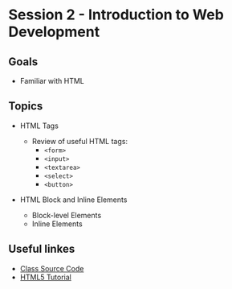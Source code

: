 # Session 2 - Introduction to Web Development
## Goals
* Familiar with HTML

## Topics

* HTML Tags
  * Review of useful HTML tags:
     * `<form>`
     * `<input>`
     * `<textarea>`
     * `<select>`
     * `<button>`

* HTML Block and Inline Elements
  * Block-level Elements
  * Inline Elements


## Useful linkes
- [Class Source Code](https://github.com/zahrakbri/react-class/blob/Session-2/)
- [HTML5 Tutorial](https://www.w3schools.com/html/default.asp)


